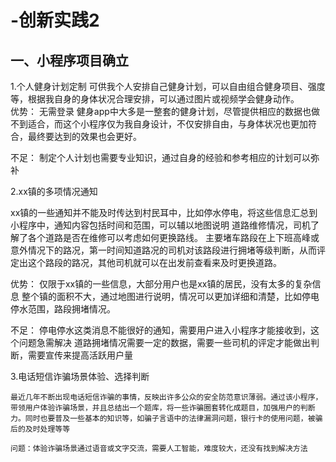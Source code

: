 # -创新实践2

## 一、小程序项目确立

1.个人健身计划定制
  可供我个人安排自己健身计划，可以自由组合健身项目、强度等，根据我自身的身体状况合理安排，可以通过图片或视频学会健身动作。   
  优势：
  无需登录
  健身app中大多是一整套的健身计划，尽管提供相应的数据也做不到适合，而这个小程序仅为我自身设计，不仅安排自由，与身体状况也更加符合，最终要达到的效果也会更好。   
  
  不足：
  制定个人计划也需要专业知识，通过自身的经验和参考相应的计划可以弥补
  
  
2.xx镇的多项情况通知

   xx镇的一些通知并不能及时传达到村民耳中，比如停水停电，将这些信息汇总到小程序中，通知内容包括时间和范围，可以辅以地图说明
   道路维修情况，司机了解了各个道路是否在维修可以考虑如何更换路线。
   主要堵车路段在上下班高峰或意外情况下的路况，第一时间知道路况的司机对该路段进行拥堵等级判断，从而评定出这个路段的路况，其他司机就可以在出发前查看来及时更换道路。

  优势：
  仅限于xx镇的一些信息，大部分用户也是xx镇的居民，没有太多的复杂信息
  整个镇的面积不大，通过地图进行说明，情况可以更加详细和清楚，比如停电停水范围，路段拥堵情况。
  
  不足：
  停电停水这类消息不能很好的通知，需要用户进入小程序才能接收到，这个问题急需解决
  道路拥堵情况需要一定的数据，需要一些司机的评定才能做出判断，需要宣传来提高活跃用户量
  
  
  3.电话短信诈骗场景体验、选择判断
   
    最近几年不断出现电话短信诈骗的事情，反映出许多公众的安全防范意识薄弱。通过该小程序，带领用户体验诈骗场景，并且总结出一个题库，将一些诈骗圈套转化成题目，加强用户的判断力。同时也要普及一些基本的知识等，如骗子言语中的法律漏洞问题，银行卡的使用问题，被骗后的及时处理等等
    
    问题：体验诈骗场景通过语音或文字交流，需要人工智能，难度较大，还没有找到解决方法
    
    
    
    
    
    
    
    
